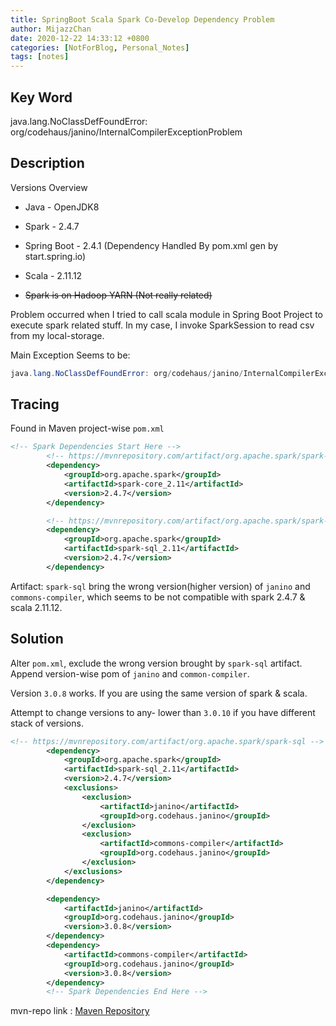 ```yaml
---
title: SpringBoot Scala Spark Co-Develop Dependency Problem
author: MijazzChan
date: 2020-12-22 14:33:12 +0800
categories: [NotForBlog, Personal_Notes]
tags: [notes]
---
```


## Key Word

java.lang.NoClassDefFoundError: org/codehaus/janino/InternalCompilerExceptionProblem

## Description

Versions Overview

+ Java - OpenJDK8

+ Spark - 2.4.7
+ Spring Boot - 2.4.1 (Dependency Handled By pom.xml gen by start.spring.io)
+ Scala - 2.11.12
+ ~~Spark is on Hadoop YARN (Not really related)~~

Problem occurred when I tried to call scala module in Spring Boot Project to execute spark related stuff. In my case, I invoke SparkSession to read csv from my local-storage.

Main Exception Seems to be:

```java
java.lang.NoClassDefFoundError: org/codehaus/janino/InternalCompilerException
```

## Tracing 

Found in Maven project-wise `pom.xml`

```xml
<!-- Spark Dependencies Start Here -->
        <!-- https://mvnrepository.com/artifact/org.apache.spark/spark-core -->
        <dependency>
            <groupId>org.apache.spark</groupId>
            <artifactId>spark-core_2.11</artifactId>
            <version>2.4.7</version>
        </dependency>

        <!-- https://mvnrepository.com/artifact/org.apache.spark/spark-sql -->
        <dependency>
            <groupId>org.apache.spark</groupId>
            <artifactId>spark-sql_2.11</artifactId>
            <version>2.4.7</version>
        </dependency>
```

Artifact: `spark-sql` bring the wrong version(higher version) of `janino` and `commons-compiler`, which seems to be not compatible with spark 2.4.7 & scala 2.11.12.

## Solution

 Alter `pom.xml`, exclude the wrong version brought by `spark-sql` artifact. Append version-wise pom of `janino` and `common-compiler`.

Version `3.0.8` works. If you are using the same version of spark & scala.

Attempt to change versions to any- lower than `3.0.10` if you have different stack of versions.

```xml
<!-- https://mvnrepository.com/artifact/org.apache.spark/spark-sql -->
        <dependency>
            <groupId>org.apache.spark</groupId>
            <artifactId>spark-sql_2.11</artifactId>
            <version>2.4.7</version>
            <exclusions>
                <exclusion>
                    <artifactId>janino</artifactId>
                    <groupId>org.codehaus.janino</groupId>
                </exclusion>
                <exclusion>
                    <artifactId>commons-compiler</artifactId>
                    <groupId>org.codehaus.janino</groupId>
                </exclusion>
            </exclusions>
        </dependency>

        <dependency>
            <artifactId>janino</artifactId>
            <groupId>org.codehaus.janino</groupId>
            <version>3.0.8</version>
        </dependency>
        <dependency>
            <artifactId>commons-compiler</artifactId>
            <groupId>org.codehaus.janino</groupId>
            <version>3.0.8</version>
        </dependency>
        <!-- Spark Dependencies End Here -->
```

mvn-repo link : [Maven Repository](https://mvnrepository.com/search?q=org.codehaus.janino)

